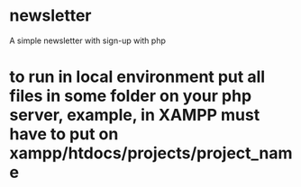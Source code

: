 # newsletter
A simple newsletter with sign-up with php


# to run in local environment put all files in some folder on your php server, example, in XAMPP must have to put on xampp/htdocs/projects/project_name
